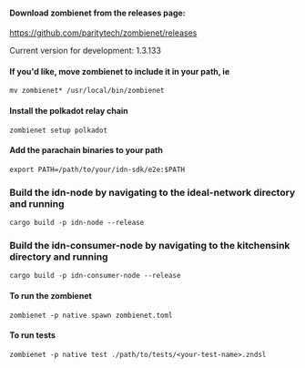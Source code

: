 #### Download zombienet from the releases page:
https://github.com/paritytech/zombienet/releases

Current version for development: 1.3.133

#### If you'd like, move zombienet to include it in your path, ie
`mv zombienet* /usr/local/bin/zombienet`

#### Install the polkadot relay chain
`zombienet setup polkadot`

#### Add the parachain binaries to your path
`export PATH=/path/to/your/idn-sdk/e2e:$PATH`

### Build the idn-node by navigating to the ideal-network directory and running
`cargo build -p idn-node --release`

### Build the idn-consumer-node by navigating to the kitchensink directory and running
`cargo build -p idn-consumer-node --release`

#### To run the zombienet
`zombienet -p native spawn zombienet.toml`

#### To run tests
`zombienet -p native test ./path/to/tests/<your-test-name>.zndsl` 